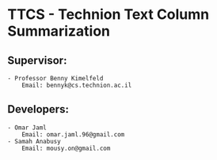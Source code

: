 # TTCS - Technion Text Column Summarization


## Supervisor:
    - Professor Benny Kimelfeld
        Email: bennyk@cs.technion.ac.il

## Developers:
    - Omar Jaml
        Email: omar.jaml.96@gmail.com
    - Samah Anabusy
        Email: mousy.on@gmail.com


